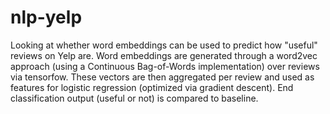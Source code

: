 # nlp-yelp

Looking at whether word embeddings can be used to predict how "useful" reviews on Yelp are. Word embeddings are generated through a word2vec approach (using a Continuous Bag-of-Words implementation) over reviews via tensorfow. These vectors are then aggregated per review and used as features for logistic regression (optimized via gradient descent). End classification output (useful or not) is compared to baseline.  
